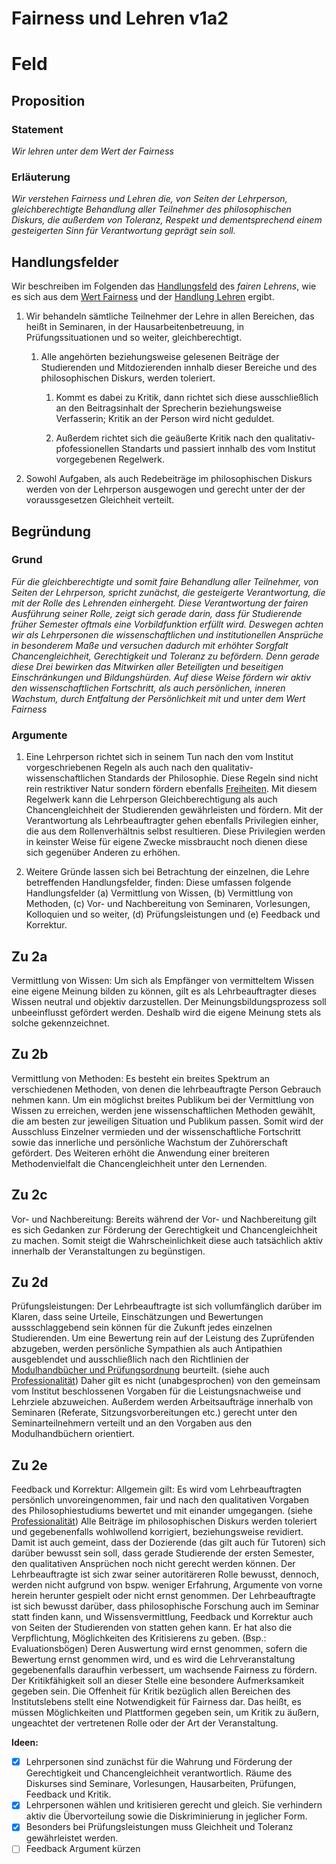 <!---
   NAME - The NAME of this project is:
ethos

  FILE - The FILENAME of the current file is:
/v1a2.md

  CREATION - This project was CREATED on:
2017-01-28-16:15:00 UTC

  MODIFICATION - This project was last MODIFIED on:
2017-01-28-16:15:00 UTC

  VERSION - The current VERSION of this project is:
<git-commit-hash>-2017-01-28-16:15:00 UTC

  CREATOR(S) - This project was CREATED by:
Michael Czechowski, Martin Maga

  CONTACT - You can CONTACT the creator(s) or developer(s) of this project at:
E-Mail: mail@martinmaga.de

  COPYRIGHT - The COPYRIGHT holder of this project is:
COPYRIGHT (c) 2016 Martin Maga

  LICENSE - This project is LICENSED under the following license:
Martin Maga 2016 CC BY-SA 4.0 https://creativecommons.org

  SUBFILE – This is a SUBFILE! For more INFORMATION on this project go to:
/README.md
--->

# Fairness und Lehren v1a2

# Feld
## Proposition
### Statement
*Wir lehren unter dem Wert der Fairness*

### Erläuterung
*Wir verstehen Fairness und Lehren die, von Seiten der Lehrperson, gleichberechtigte Behandlung aller Teilnehmer des philosophischen Diskurs, die außerdem von Toleranz, Respekt und dementsprechend einem gesteigerten Sinn für Verantwortung geprägt sein soll.*

## Handlungsfelder
Wir beschreiben im Folgenden das [Handlungsfeld](../synopsis/reasons.md) des *fairen Lehrens*, wie es sich aus dem [Wert Fairness](../values/v1_fairness.md) und der [Handlung Lehren](../actions/a2_teach.md) ergibt.

1. Wir behandeln sämtliche Teilnehmer der Lehre in allen Bereichen, das heißt in Seminaren, in der Hausarbeitenbetreuung, in Prüfungssituationen und so weiter, gleichberechtigt.

    1. Alle angehörten beziehungsweise gelesenen Beiträge der Studierenden und Mitdozierenden innhalb dieser Bereiche und des philosophischen Diskurs, werden toleriert.

        1. Kommt es dabei zu Kritik, dann richtet sich diese ausschließlich an den Beitragsinhalt der Sprecherin beziehungsweise Verfasserin; Kritik an der Person wird nicht geduldet.

        2. Außerdem richtet sich die geäußerte Kritik nach den qualitativ- pfofessionellen Standarts und passiert innhalb des vom Institut vorgegebenen Regelwerk.

2. Sowohl Aufgaben, als auch Redebeiträge im philosophischen Diskurs werden von der Lehrperson ausgewogen und gerecht unter der der voraussgesetzen Gleichheit verteilt.

## Begründung
### Grund
*Für die gleichberechtigte und somit faire Behandlung aller Teilnehmer, von Seiten der Lehrperson, spricht zunächst, die gesteigerte Verantwortung, die mit der Rolle des Lehrenden einhergeht. Diese Verantwortung der fairen Ausführung seiner Rolle, zeigt sich gerade darin, dass für Studierende früher Semester oftmals eine Vorbildfunktion erfüllt wird. Deswegen achten wir als Lehrpersonen die wissenschaftlichen und institutionellen Ansprüche in besonderem Maße und versuchen dadurch mit erhöhter Sorgfalt Chancengleichheit, Gerechtigkeit und Toleranz zu befördern. Denn gerade diese Drei bewirken das Mitwirken aller Beteiligten und beseitigen Einschränkungen und Bildungshürden. Auf diese Weise fördern wir aktiv den wissenschaftlichen Fortschritt, als auch persönlichen, inneren Wachstum, durch Entfaltung der Persönlichkeit mit und unter dem Wert Fairness*

### Argumente
1. Eine Lehrperson richtet sich in seinem Tun nach den vom Institut vorgeschriebenen Regeln als auch nach den qualitativ-wissenschaftlichen Standards der Philosophie. Diese Regeln sind nicht rein restriktiver Natur sondern fördern ebenfalls [Freiheiten](./v2a2.md). Mit diesem Regelwerk kann die Lehrperson Gleichberechtigung als auch Chancengleichheit der Studierenden gewährleisten und fördern. Mit der Verantwortung als Lehrbeauftragter gehen ebenfalls Privilegien einher, die aus dem Rollenverhältnis selbst resultieren. Diese Privilegien werden in keinster Weise für eigene Zwecke missbraucht noch dienen diese sich gegenüber Anderen zu erhöhen.

2. Weitere Gründe lassen sich bei Betrachtung der einzelnen, die Lehre betreffenden Handlungsfelder, finden:
Diese umfassen folgende Handlungsfelder (a) Vermittlung von Wissen, (b) Vermittlung von Methoden, (c) Vor- und Nachbereitung von Seminaren, Vorlesungen, Kolloquien und so weiter, (d) Prüfungsleistungen und (e) Feedback und Korrektur.

## Zu 2a
Vermittlung von Wissen: Um sich als Empfänger von vermitteltem Wissen eine eigene Meinung bilden zu können, gilt es als Lehrbeauftragter dieses Wissen neutral und objektiv darzustellen. Der Meinungsbildungsprozess soll unbeeinflusst gefördert werden. Deshalb wird die eigene Meinung stets als solche gekennzeichnet.

## Zu 2b
Vermittlung von Methoden: Es besteht ein breites Spektrum an verschiedenen Methoden, von denen die lehrbeauftragte Person Gebrauch nehmen kann. Um ein möglichst breites Publikum bei der Vermittlung von Wissen zu erreichen, werden jene wissenschaftlichen Methoden gewählt, die am besten zur jeweiligen Situation und Publikum passen. Somit wird der Ausschluss Einzelner vermieden und der wissenschaftliche Fortschritt sowie das innerliche und persönliche Wachstum der Zuhörerschaft gefördert. Des Weiteren erhöht die Anwendung einer breiteren Methodenvielfalt die Chancengleichheit unter den Lernenden.

## Zu 2c
Vor- und Nachbereitung: Bereits während der Vor- und Nachbereitung gilt es sich Gedanken zur Förderung der Gerechtigkeit und Chancengleichheit zu machen. Somit steigt die Wahrscheinlichkeit diese auch tatsächlich aktiv innerhalb der Veranstaltungen zu begünstigen.

## Zu 2d
Prüfungsleistungen: Der Lehrbeauftragte ist sich vollumfänglich darüber im Klaren, dass seine Urteile, Einschätzungen und Bewertungen aussschlaggebend sein können für die Zukunft jedes einzelnen Studierenden. Um eine Bewertung rein auf der Leistung des Zuprüfenden abzugeben, werden persönliche Sympathien als auch Antipathien ausgeblendet und ausschließlich nach den Richtlinien der [Modulhandbücher und Prüfungsordnung](http://www.uni-stuttgart.de/bologna/modulhandbuecher/index.html) beurteilt. (siehe auch [Professionalität](../values/v5_professionality.md)) Daher gilt es nicht (unabgesprochen) von den gemeinsam vom Institut beschlossenen Vorgaben für die Leistungsnachweise und Lehrziele abzuweichen.
  Außerdem werden Arbeitsaufträge innerhalb von Seminaren (Referate, Sitzungsvorbereitungen etc.) gerecht unter den Seminarteilnehmern verteilt und an den Vorgaben aus den Modulhandbüchern orientiert.

## Zu 2e
Feedback und Korrektur: Allgemein gilt: Es wird vom Lehrbeauftragten persönlich unvoreingenommen, fair und nach den qualitativen Vorgaben des Philosophiestudiums bewertet und mit einander umgegangen. (siehe [Professionalität](../values/v5_professionality.md)) Alle Beiträge im philosophischen Diskurs werden toleriert und gegebenenfalls wohlwollend korrigiert, beziehungsweise revidiert. Damit ist auch gemeint, dass der Dozierende (das gilt auch für Tutoren) sich darüber bewusst sein soll, dass gerade Studierende der ersten Semester, den qualitativen Ansprüchen noch nicht gerecht werden können. Der Lehrbeauftragte ist sich zwar seiner autoritäreren Rolle bewusst, dennoch, werden nicht aufgrund von bspw. weniger Erfahrung, Argumente von vorne herein herunter gespielt oder nicht ernst genommen.
Der Lehrbeauftragte ist sich bewusst darüber, dass philosophische Forschung auch im Seminar statt finden kann, und Wissensvermittlung, Feedback und Korrektur auch von Seiten der Studierenden von statten gehen kann. Er hat also die Verpflichtung, Möglichkeiten des Kritisierens zu geben. (Bsp.: Evaluationsbögen) Deren Auswertung wird ernst genommen, sofern die Bewertung ernst genommen wird, und es wird die Lehrveranstaltung gegebenenfalls daraufhin verbessert, um wachsende Fairness zu fördern. Der Kritikfähigkeit soll an dieser Stelle eine besondere Aufmerksamkeit gegeben sein. Die Offenheit für Kritik bezüglich allen Bereichen des Institutslebens stellt eine Notwendigkeit für Fairness dar. Das heißt, es müssen Möglichkeiten und Plattformen gegeben sein, um Kritik zu äußern, ungeachtet der vertretenen Rolle oder der Art der Veranstaltung.

__Ideen:__
- [x] Lehrpersonen sind zunächst für die Wahrung und Förderung der Gerechtigkeit und Chancengleichheit verantwortlich. Räume des Diskurses sind Seminare, Vorlesungen, Hausarbeiten, Prüfungen, Feedback und Kritik.
- [x] Lehrpersonen wählen und kritisieren gerecht und gleich. Sie verhindern aktiv die Übervorteilung sowie die Diskriminierung in jeglicher Form.
- [x] Besonders bei Prüfungsleistungen muss Gleichheit und Toleranz gewährleistet werden.
- [ ] Feedback Argument kürzen
